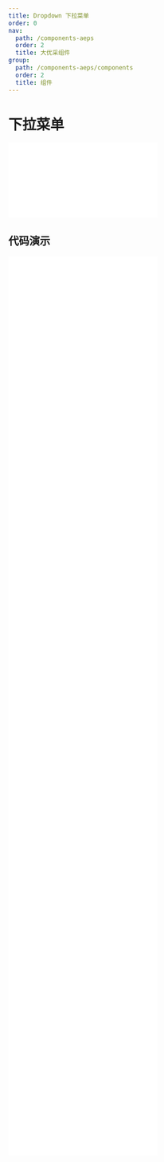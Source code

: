 ```yaml
---
title: Dropdown 下拉菜单
order: 0
nav:
  path: /components-aeps
  order: 2
  title: 大优采组件
group:
  path: /components-aeps/components
  order: 2
  title: 组件
---
```


# 下拉菜单

<div>
<embed src="@docs-common/dropdown/index.md"></embed>
</div>
        
## 代码演示

<Row gutter=8>

  <Col span=12>
    
  <div class="code-box"><embed src="@abiz-rc-aeps/dropdown/demo/basic-dropdown-aeps.md"></embed></div>
          
  <div class="code-box"><embed src="@abiz-rc-aeps/dropdown/demo/item-dropdown-aeps.md"></embed></div>
          
  <div class="code-box"><embed src="@abiz-rc-aeps/dropdown/demo/trigger-dropdown-aeps.md"></embed></div>
          
  <div class="code-box"><embed src="@abiz-rc-aeps/dropdown/demo/dropdown-button-dropdown-aeps.md"></embed></div>
          
  <div class="code-box"><embed src="@abiz-rc-aeps/dropdown/demo/overlay-visible-dropdown-aeps.md"></embed></div>
          
  <div class="code-box"><embed src="@abiz-rc-aeps/dropdown/demo/menu-full-dropdown-aeps.md"></embed></div>
          
  </Col>
          
  <Col span=12>
    
  <div class="code-box"><embed src="@abiz-rc-aeps/dropdown/demo/placement-dropdown-aeps.md"></embed></div>
          
  <div class="code-box"><embed src="@abiz-rc-aeps/dropdown/demo/arrow-dropdown-aeps.md"></embed></div>
          
  <div class="code-box"><embed src="@abiz-rc-aeps/dropdown/demo/event-dropdown-aeps.md"></embed></div>
          
  <div class="code-box"><embed src="@abiz-rc-aeps/dropdown/demo/sub-menu-dropdown-aeps.md"></embed></div>
          
  <div class="code-box"><embed src="@abiz-rc-aeps/dropdown/demo/context-menu-dropdown-aeps.md"></embed></div>
          
  </Col>
          
</Row>
        
<div><embed src="@docs-common/dropdown/index-api.md"></embed><div>
